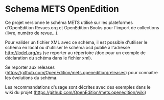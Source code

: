 Schema METS OpenEdition
=======================

Ce projet versionne le schéma METS utilisé sur les plateformes d'OpenEdition Revues.org et OpenEdition Books pour l'import de collections (livre, numéro de revue...). 

Pour valider un fichier XML avec ce schéma, il est possible d'utiliser le schéma en local ou d'utiliser le schéma xsd publié à l'adresse <http://lodel.org/ns> (se reporter au répertoire /doc pour un exemple de déclaration du schéma dans le fichier xml).

Se reporter aux releases (<https://github.com/OpenEdition/mets.openedition/releases>) pour connaitre les évolutions du schéma.

Les recommandations d'usage sont décrites avec des exemples dans le wiki du projet (<https://github.com/OpenEdition/mets.openedition/wiki>) 
